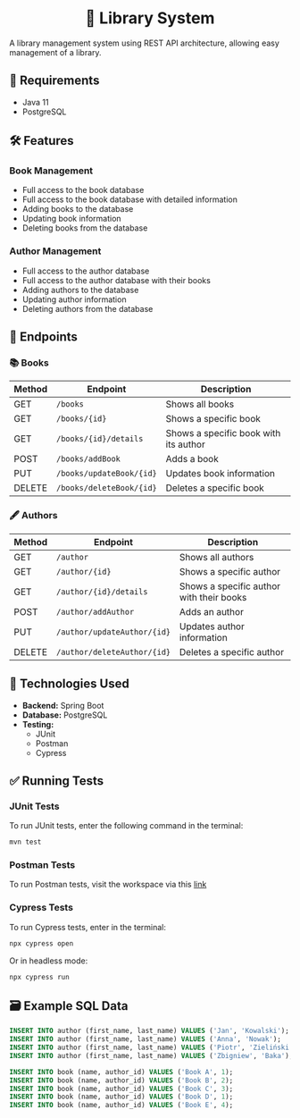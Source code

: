 
# <div align="center">📖 Library System</div>

A library management system using REST API architecture, allowing easy management of a library.

## 🗿 Requirements

- Java 11  
- PostgreSQL

## 🛠️ Features

### Book Management

- Full access to the book database  
- Full access to the book database with detailed information  
- Adding books to the database  
- Updating book information  
- Deleting books from the database  

### Author Management

- Full access to the author database  
- Full access to the author database with their books  
- Adding authors to the database  
- Updating author information  
- Deleting authors from the database  

## 📡 Endpoints

### 📚 Books

| Method | Endpoint                | Description                           |
|--------|-------------------------|---------------------------------------|
| GET    | `/books`                | Shows all books                       |
| GET    | `/books/{id}`           | Shows a specific book                 |
| GET    | `/books/{id}/details`   | Shows a specific book with its author |
| POST   | `/books/addBook`        | Adds a book                           |
| PUT    | `/books/updateBook/{id}`| Updates book information              |
| DELETE | `/books/deleteBook/{id}`| Deletes a specific book               |

### 🖋️ Authors

| Method | Endpoint                    | Description                                  |
|--------|-----------------------------|----------------------------------------------|
| GET    | `/author`                   | Shows all authors                            |
| GET    | `/author/{id}`              | Shows a specific author                      |
| GET    | `/author/{id}/details`      | Shows a specific author with their books     |
| POST   | `/author/addAuthor`         | Adds an author                               |
| PUT    | `/author/updateAuthor/{id}` | Updates author information                   |
| DELETE | `/author/deleteAuthor/{id}` | Deletes a specific author                    |

## 🧪 Technologies Used

- **Backend:** Spring Boot  
- **Database:** PostgreSQL  
- **Testing:**
  - JUnit  
  - Postman  
  - Cypress  

## ✅ Running Tests

### JUnit Tests

To run JUnit tests, enter the following command in the terminal:

```bash
mvn test
```

### Postman Tests

To run Postman tests, visit the workspace via this [link](https://www.postman.com/kk0000-9147/biblioteka-workspace/collection/9ruf0ph/biblioteka?action=share&creator=39909708)

### Cypress Tests

To run Cypress tests, enter in the terminal:

```bash
npx cypress open
```

Or in headless mode:

```bash
npx cypress run
```

## 🗃️ Example SQL Data

```sql
INSERT INTO author (first_name, last_name) VALUES ('Jan', 'Kowalski');
INSERT INTO author (first_name, last_name) VALUES ('Anna', 'Nowak');
INSERT INTO author (first_name, last_name) VALUES ('Piotr', 'Zieliński');
INSERT INTO author (first_name, last_name) VALUES ('Zbigniew', 'Baka');

INSERT INTO book (name, author_id) VALUES ('Book A', 1);
INSERT INTO book (name, author_id) VALUES ('Book B', 2);
INSERT INTO book (name, author_id) VALUES ('Book C', 3);
INSERT INTO book (name, author_id) VALUES ('Book D', 1);
INSERT INTO book (name, author_id) VALUES ('Book E', 4);
```
